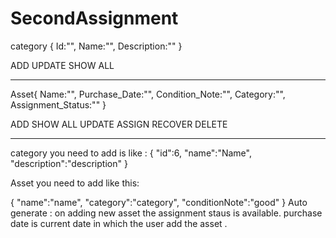 # SecondAssignment


category {
Id:"",
Name:"",
Description:""
}

ADD 
UPDATE
SHOW ALL

------------------------------------------------------

Asset{
Name:"",
Purchase_Date:"",
Condition_Note:"",
Category:"",
Assignment_Status:""
}

ADD
SHOW ALL
UPDATE
ASSIGN
RECOVER
DELETE

------------------------------------------------

category you need to add is like :
{
    "id":6,
    "name":"Name",
    "description":"description"
}

Asset you need to add like this:

{
    "name":"name",
    "category":"category",
    "conditionNote":"good"
}
Auto generate :
on adding new asset the assignment staus is available.
purchase date is current date in which the user add the asset .
